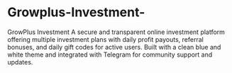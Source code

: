 # Growplus-Investment-
GrowPlus Investment A secure and transparent online investment platform offering multiple investment plans with daily profit payouts, referral bonuses, and daily gift codes for active users. Built with a clean blue and white theme and integrated with Telegram for community support and updates.  
